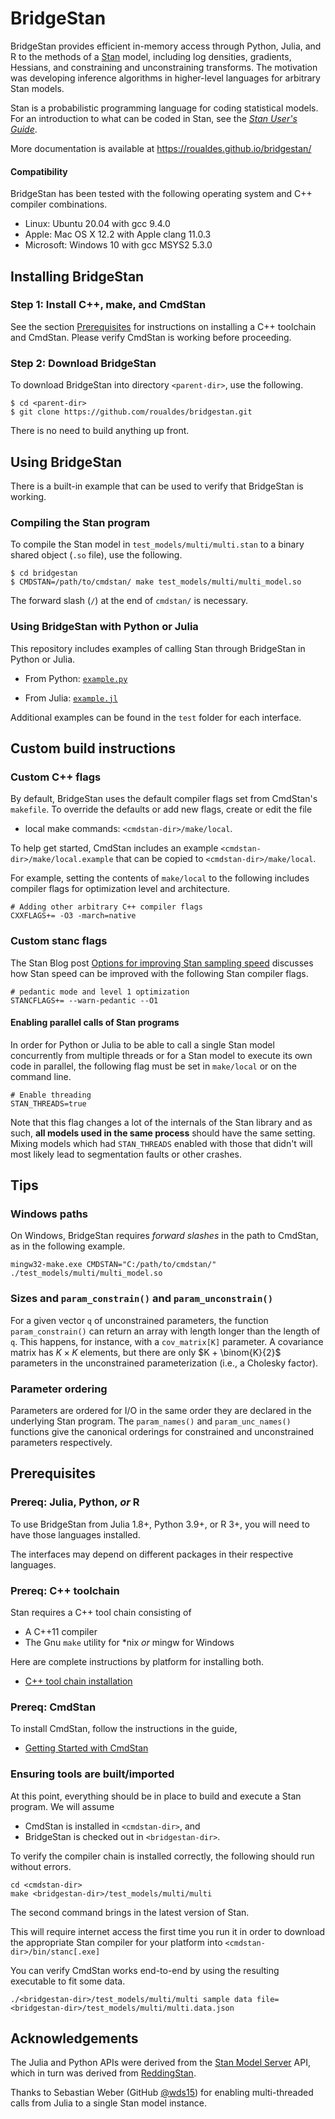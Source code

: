 # BridgeStan

BridgeStan provides efficient in-memory access through Python, Julia,
and R to the methods of a [Stan](https://mc-stan.org) model, including
log densities, gradients, Hessians, and constraining and unconstraining
transforms.  The motivation was developing inference algorithms in
higher-level languages for arbitrary Stan models.

Stan is a probabilistic programming language for coding statistical
models.  For an introduction to what can be coded in Stan, see the
[*Stan User's Guide*](https://mc-stan.org/docs/stan-users-guide/index.html).


More documentation is available at https://roualdes.github.io/bridgestan/


#### Compatibility

BridgeStan has been tested with the following operating system and C++
compiler combinations.

* Linux: Ubuntu 20.04 with gcc 9.4.0
* Apple: Mac OS X 12.2 with Apple clang 11.0.3
* Microsoft: Windows 10 with gcc MSYS2 5.3.0


## Installing BridgeStan

### Step 1: Install C++, make, and CmdStan

See the section [Prerequisites](#prerequisites) for instructions on
installing a C++ toolchain and CmdStan.  Please verify CmdStan is
working before proceeding.

### Step 2: Download BridgeStan

To download BridgeStan into directory `<parent-dir>`, use the following.

```shell
$ cd <parent-dir>
$ git clone https://github.com/roualdes/bridgestan.git
```

There is no need to build anything up front.


## Using BridgeStan

There is a built-in example that can be used to verify that BridgeStan
is working.

### Compiling the Stan program

To compile the Stan model in `test_models/multi/multi.stan` to a binary
shared object (`.so` file), use the following.

```
$ cd bridgestan
$ CMDSTAN=/path/to/cmdstan/ make test_models/multi/multi_model.so
```

The forward slash (`/`) at the end of `cmdstan/` is necessary.

### Using BridgeStan with Python or Julia

This repository includes examples of calling Stan through BridgeStan
in Python or Julia.

* From Python: [`example.py`](julia/example.py)

* From Julia: [`example.jl`](python/example.jl)

Additional examples can be found in the `test` folder for each interface.

## Custom build instructions

### Custom C++ flags

By default, BridgeStan uses the default compiler flags set from
CmdStan's `makefile`.  To override the defaults or add new flags, create
or edit the file

* local make commands: `<cmdstan-dir>/make/local`.

To help get started, CmdStan includes an example
`<cmdstan-dir>/make/local.example` that can be copied to
`<cmdstan-dir>/make/local`.


For example, setting the contents of `make/local` to the following
includes compiler flags for optimization level and architecture.

```
# Adding other arbitrary C++ compiler flags
CXXFLAGS+= -O3 -march=native
```

### Custom stanc flags

The Stan Blog post [Options for improving Stan sampling
speed](https://blog.mc-stan.org/2022/08/03/options-for-improving-stan-sampling-speed/)
discusses how Stan speed can be improved with the following Stan
compiler flags.

```
# pedantic mode and level 1 optimization
STANCFLAGS+= --warn-pedantic --O1
```

#### Enabling parallel calls of Stan programs

In order for Python or Julia to be able to call a single Stan model
concurrently from multiple threads or for a Stan model to execute its
own code in parallel, the following flag must be set in `make/local`
or on the command line.

```
# Enable threading
STAN_THREADS=true
```

Note that this flag changes a lot of the internals of the Stan library
and as such, **all models used in the same process** should have the same
setting. Mixing models which had `STAN_THREADS` enabled with those that didn't
will most likely lead to segmentation faults or other crashes.


## Tips

### Windows paths

On Windows, BridgeStan requires *forward slashes* in the path to
CmdStan, as in the following example.

```shell
mingw32-make.exe CMDSTAN="C:/path/to/cmdstan/" ./test_models/multi/multi_model.so
```

### Sizes and `param_constrain()` and `param_unconstrain()`

For a given vector `q` of unconstrained parameters, the function
`param_constrain()` can return an array with length longer than the
length of `q`.  This happens, for instance, with a `cov_matrix[K]`
parameter.  A covariance matrix has $K \times K$ elements,
but there are only $K + \binom{K}{2}$ parameters in the unconstrained
parameterization (i.e., a Cholesky factor).

### Parameter ordering

Parameters are ordered for I/O in the same order they are declared in
the underlying Stan program. The `param_names()` and `param_unc_names()`
functions give the canonical orderings for constrained and unconstrained
parameters respectively.

## Prerequisites

### Prereq: Julia, Python, *or* R

To use BridgeStan from Julia 1.8+, Python 3.9+, or R 3+, you will need to have those
languages installed.

The interfaces may depend on different packages in their respective languages.

### Prereq: C++ toolchain

Stan requires a C++ tool chain consisting of

* A C++11 compiler
* The Gnu `make` utility for \*nix *or* mingw for Windows

Here are complete instructions by platform for installing both.

* [C++ tool chain installation](https://mc-stan.org/docs/cmdstan-guide/cmdstan-installation.html#cpp-toolchain)

### Prereq: CmdStan

To install CmdStan, follow the instructions in the guide,

* [Getting Started with CmdStan](https://mc-stan.org/docs/cmdstan-guide/cmdstan-installation.html)

### Ensuring tools are built/imported

At this point, everything should be in place to build and execute a
Stan program.  We will assume

* CmdStan is installed in `<cmdstan-dir>`, and
* BridgeStan is checked out in `<bridgestan-dir>`.

To verify the compiler chain is installed correctly, the following
should run without errors.

```shell
cd <cmdstan-dir>
make <bridgestan-dir>/test_models/multi/multi
```

The second command brings in the latest version of Stan.

This will require internet access the first time you run it in order
to download the appropriate Stan compiler for your platform into
`<cmdstan-dir>/bin/stanc[.exe]`

You can verify CmdStan works end-to-end by using the resulting
executable to fit some data.

```shell
./<bridgestan-dir>/test_models/multi/multi sample data file=<bridgestan-dir>/test_models/multi/multi.data.json
```


## Acknowledgements

The Julia and Python APIs were derived from the
[Stan Model Server](https://github.com/bob-carpenter/stan-model-server/)
API, which in turn was derived from
[ReddingStan](https://github.com/dmuck/redding-stan).

Thanks to Sebastian Weber (GitHub [@wds15](https://github.com/wds15))
for enabling multi-threaded calls from Julia to a single Stan model instance.
